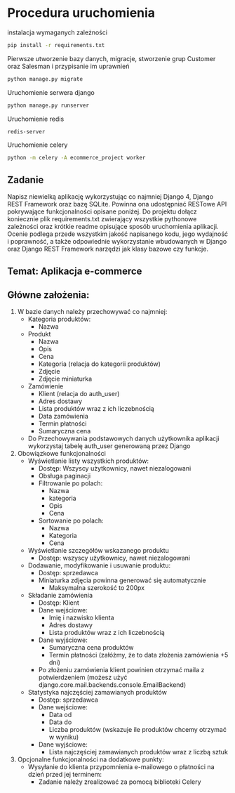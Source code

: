 # Procedura uruchomienia

instalacja wymaganych zależności
```bash
pip install -r requirements.txt
```

Pierwsze utworzenie bazy danych, migracje, stworzenie grup Customer oraz Salesman i przypisanie im uprawnień
```bash
python manage.py migrate
```

Uruchomienie serwera django
```bash
python manage.py runserver
```

Uruchomienie redis
```bash
redis-server
```

Uruchomienie celery
```bash
python -m celery -A ecommerce_project worker
```


## Zadanie
Napisz niewielką aplikację wykorzystując co najmniej Django 4, Django REST Framework oraz bazę
SQLite. Powinna ona udostępniać RESTowe API pokrywające funkcjonalności opisane poniżej. Do
projektu dołącz koniecznie plik requirements.txt zwierający wszystkie pythonowe zależności oraz
krótkie readme opisujące sposób uruchomienia aplikacji.
Ocenie podlega przede wszystkim jakość napisanego kodu, jego wydajność i poprawność, a także
odpowiednie wykorzystanie wbudowanych w Django oraz Django REST Framework narzędzi jak klasy
bazowe czy funkcje.

## Temat: Aplikacja e-commerce

## Główne założenia:
1. W bazie danych należy przechowywać co najmniej:
    - Kategoria produktów:
        - Nazwa
    - Produkt
      - Nazwa
      - Opis
      - Cena
      - Kategoria (relacja do kategorii produktów)
      - Zdjęcie
      - Zdjęcie miniaturka
    - Zamówienie
      - Klient (relacja do auth_user)
      - Adres dostawy
      - Lista produktów wraz z ich liczebnością
      - Data zamówienia
      - Termin płatności
      - Sumaryczna cena
    - Do Przechowywania podstawowych danych użytkownika aplikacji wykorzystaj tabelę auth_user generowaną przez Django
2. Obowiązkowe funkcjonalności
    - Wyświetlanie listy wszystkich produktów:
      - Dostęp: Wszyscy użytkownicy, nawet niezalogowani
      - Obsługa paginacji
      - Filtrowanie po polach:
        - Nazwa
        - kategoria
        - Opis
        - Cena
      - Sortowanie po polach:
        - Nazwa
        - Kategoria
        - Cena
    - Wyświetlanie szczegółów wskazanego produktu
      - Dostęp: wszyscy użytkownicy, nawet niezalogowani
    - Dodawanie, modyfikowanie i usuwanie produktu:
      - Dostęp: sprzedawca
      - Miniaturka zdjęcia powinna generować się automatycznie
        - Maksymalna szerokość to 200px
    - Składanie zamówienia
      - Dostęp: Klient
      - Dane wejściowe:
        - Imię i nazwisko klienta
        - Adres dostawy
        - Lista produktów wraz z ich liczebnością
      - Dane wyjściowe:
        - Sumaryczna cena produktów
        - Termin płatności (załóżmy, że to data złożenia zamówienia +5 dni)
      - Po złożeniu zamówienia klient powinien otrzymać maila z potwierdzeniem (możesz użyć django.core.mail.backends.console.EmailBackend)
    - Statystyka najczęściej zamawianych produktów
      - Dostęp: sprzedawca
      - Dane wejściowe:
        - Data od
        - Data do
        - Liczba produktów (wskazuje ile produktów chcemy otrzymać w wyniku)
      - Dane wyjściowe:
        - Lista najczęściej zamawianych produktów wraz z liczbą sztuk
3. Opcjonalne funkcjonalności na dodatkowe punkty:
    - Wysyłanie do klienta przypomnienia e-mailowego o płatności na dzień przed jej terminem:
      - Zadanie należy zrealizować za pomocą biblioteki Celery
